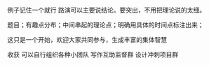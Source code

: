 # 
例子记住一个就行 路演可以主要说结论。要突出，不用把理论说的太细。

题目；有趣点分布；中间串起的理论点；明确用具体的时间点标注出来；

这只是一个开始，欢迎大家共同参与，生成丰富的集体智慧

收获 可以自行组织各种小团队 写作互助监督群 设计冲刺项目群  

